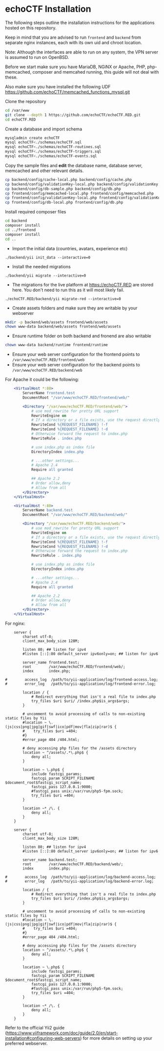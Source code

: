 # echoCTF Installation
The following steps outline the installation instructions for the applications hosted on this repository.

Keep in mind that you are advised to run `frontend` and `backend` from separate nginx instances, each with its own uid and chroot location.

Note: Although the interfaces are able to run on any system, the VPN server is assumed to run on OpenBSD.

Before we start make sure you have MariaDB, NGiNX or Apache, PHP, php-memcached, composer and memcahed running, this guide will not deal with these.

Also make sure you have installed the following UDF https://github.com/echoCTF/memcached_functions_mysql.git

Clone the repository
```sh
cd /var/www
git clone --depth 1 https://github.com/echoCTF/echoCTF.RED.git
cd echoCTF.RED
```

Create a database and import schema
```sh
mysqladmin create echoCTF
mysql echoCTF<./schemas/echoCTF.sql
mysql echoCTF<./schemas/echoCTF-routines.sql
mysql echoCTF<./schemas/echoCTF-triggers.sql
mysql echoCTF<./schemas/echoCTF-events.sql
```

Copy the sample files and __edit__ the database name, database server, memcached and other relevant details.
```sh
cp backend/config/cache-local.php backend/config/cache.php
cp backend/config/validationKey-local.php backend/config/validationKey.php
cp backend/config/db-sample.php backend/config/db.php
cp frontend/config/memcached-local.php frontend/config/memcached.php
cp frontend/config/validationKey-local.php frontend/config/validationKey.php
cp frontend/config/db-local.php frontend/config/db.php
```

Install required composer files
```sh
cd backend
composer install
cd ../frontend
composer install
cd ..
```

* Import the initial data (countries, avatars, experience etc)
```
./backend/yii init_data --interactive=0
```

* Install the needed migrations
```
./backend/yii migrate --interactive=0
```

* The migrations for the live platform at https://echoCTF.RED are stored here. You don't need to run this as it will most likely fail.
```
./echoCTF.RED/backend/yii migrate-red --interactive=0
```

* Create assets folders and make sure they are writable by your webserver
```sh
mkdir -p backend/web/assets frontend/web/assets
chown www-data backend/web/assets frontend/web/assets
```

* Ensure runtime folder on both backend and fronend are also writable
```sh
chown www-data backend/runtime frontend/runtime
```

* Ensure your web server configuration for the frontend points to `/var/www/echoCTF.RED/frontend/web`
* Ensure your web server configuration for the backend points to `/var/www/echoCTF.RED/backend/web`

For Apache it could be the following:
```apache
    <VirtualHost *:80>
        ServerName frontend.test
        DocumentRoot "/var/www/echoCTF.RED/frontend/web/"

        <Directory "/var/www/echoCTF.RED/frontend/web/">
            # use mod_rewrite for pretty URL support
            RewriteEngine on
            # If a directory or a file exists, use the request directly
            RewriteCond %{REQUEST_FILENAME} !-f
            RewriteCond %{REQUEST_FILENAME} !-d
            # Otherwise forward the request to index.php
            RewriteRule . index.php

            # use index.php as index file
            DirectoryIndex index.php

            # ...other settings...
            # Apache 2.4
            Require all granted

            ## Apache 2.2
            # Order allow,deny
            # Allow from all
        </Directory>
    </VirtualHost>

    <VirtualHost *:80>
        ServerName backend.test
        DocumentRoot "/var/www/echoCTF.RED/backend/web/"

        <Directory "/var/www/echoCTF.RED/backend/web/">
            # use mod_rewrite for pretty URL support
            RewriteEngine on
            # If a directory or a file exists, use the request directly
            RewriteCond %{REQUEST_FILENAME} !-f
            RewriteCond %{REQUEST_FILENAME} !-d
            # Otherwise forward the request to index.php
            RewriteRule . index.php

            # use index.php as index file
            DirectoryIndex index.php

            # ...other settings...
            # Apache 2.4
            Require all granted

            ## Apache 2.2
            # Order allow,deny
            # Allow from all
        </Directory>
    </VirtualHost>
```    

For nginx:
```nginx
    server {
        charset utf-8;
        client_max_body_size 128M;

        listen 80; ## listen for ipv4
        #listen [::]:80 default_server ipv6only=on; ## listen for ipv6

        server_name frontend.test;
        root        /var/www/echoCTF.RED/frontend/web/;
        index       index.php;

#        access_log  /path/to/yii-application/log/frontend-access.log;
#        error_log   /path/to/yii-application/log/frontend-error.log;

        location / {
            # Redirect everything that isn't a real file to index.php
            try_files $uri $uri/ /index.php$is_args$args;
        }

        # uncomment to avoid processing of calls to non-existing static files by Yii
        #location ~ \.(js|css|png|jpg|gif|swf|ico|pdf|mov|fla|zip|rar)$ {
        #    try_files $uri =404;
        #}
        #error_page 404 /404.html;

        # deny accessing php files for the /assets directory
        location ~ ^/assets/.*\.php$ {
            deny all;
        }

        location ~ \.php$ {
            include fastcgi_params;
            fastcgi_param SCRIPT_FILENAME $document_root$fastcgi_script_name;
            fastcgi_pass 127.0.0.1:9000;
            #fastcgi_pass unix:/var/run/php5-fpm.sock;
            try_files $uri =404;
        }

        location ~* /\. {
            deny all;
        }
    }

    server {
        charset utf-8;
        client_max_body_size 128M;

        listen 80; ## listen for ipv4
        #listen [::]:80 default_server ipv6only=on; ## listen for ipv6

        server_name backend.test;
        root        /var/www/echoCTF.RED/backend/web/;
        index       index.php;

#        access_log  /path/to/yii-application/log/backend-access.log;
#        error_log   /path/to/yii-application/log/backend-error.log;

        location / {
            # Redirect everything that isn't a real file to index.php
            try_files $uri $uri/ /index.php$is_args$args;
        }

        # uncomment to avoid processing of calls to non-existing static files by Yii
        #location ~ \.(js|css|png|jpg|gif|swf|ico|pdf|mov|fla|zip|rar)$ {
        #    try_files $uri =404;
        #}
        #error_page 404 /404.html;

        # deny accessing php files for the /assets directory
        location ~ ^/assets/.*\.php$ {
            deny all;
        }

        location ~ \.php$ {
            include fastcgi_params;
            fastcgi_param SCRIPT_FILENAME $document_root$fastcgi_script_name;
            fastcgi_pass 127.0.0.1:9000;
            #fastcgi_pass unix:/var/run/php5-fpm.sock;
            try_files $uri =404;
        }

        location ~* /\. {
            deny all;
        }
    }
```

Refer to the official Yii2 guide (https://www.yiiframework.com/doc/guide/2.0/en/start-installation#configuring-web-servers) for more details on setting up your preferred webserver.
